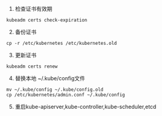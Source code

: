 1. 检查证书有效期
```
kubeadm certs check-expiration
```

2. 备份证书
```
cp -r /etc/kubernetes /etc/kubernetes.old
```

3. 更新证书
```
kubeadm certs renew
```

4. 替换本地 ~/.kube/config文件
```
mv ~/.kube/config ~/.kube/config.old
cp /etc/kubernetes/admin.conf ~/.kube/config
```

5. 重启kube-apiserver,kube-controller,kube-scheduler,etcd
